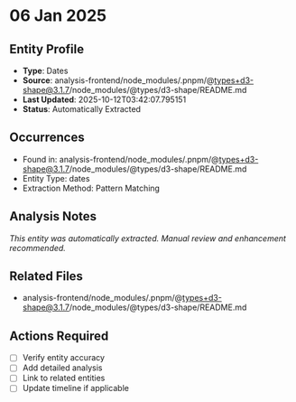 # 06 Jan 2025

## Entity Profile
- **Type**: Dates
- **Source**: analysis-frontend/node_modules/.pnpm/@types+d3-shape@3.1.7/node_modules/@types/d3-shape/README.md
- **Last Updated**: 2025-10-12T03:42:07.795151
- **Status**: Automatically Extracted

## Occurrences
- Found in: analysis-frontend/node_modules/.pnpm/@types+d3-shape@3.1.7/node_modules/@types/d3-shape/README.md
- Entity Type: dates
- Extraction Method: Pattern Matching

## Analysis Notes
*This entity was automatically extracted. Manual review and enhancement recommended.*

## Related Files
- analysis-frontend/node_modules/.pnpm/@types+d3-shape@3.1.7/node_modules/@types/d3-shape/README.md

## Actions Required
- [ ] Verify entity accuracy
- [ ] Add detailed analysis
- [ ] Link to related entities
- [ ] Update timeline if applicable

